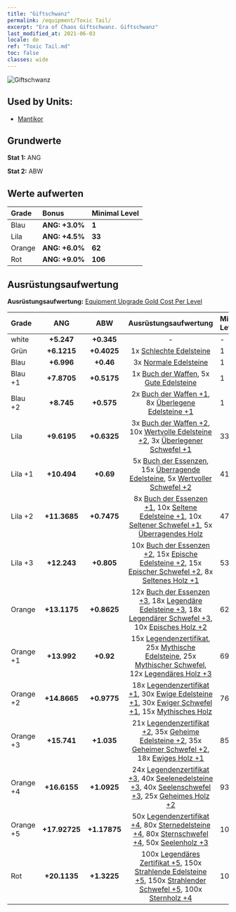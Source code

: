 ```yaml
---
title: "Giftschwanz"
permalink: /equipment/Toxic Tail/
excerpt: "Era of Chaos Giftschwanz. Giftschwanz"
last_modified_at: 2021-06-03
locale: de
ref: "Toxic Tail.md"
toc: false
classes: wide
---
```


  ![Giftschwanz](/images/e/e_7063.png)

## Used by Units:

* [Mantikor](/de/units/Manticore/) 


## Grundwerte
 **Stat 1:** ANG

 **Stat 2:** ABW

## Werte aufwerten

  |     Grade    |   Bonus | Minimal Level | 
  |:-------------|:--------|:--------------| 
  | Blau | **ANG: +3.0%** | **1** | 
  | Lila | **ANG: +4.5%** | **33** | 
  | Orange | **ANG: +6.0%** | **62** | 
  | Rot | **ANG: +9.0%** | **106** | 


## Ausrüstungsaufwertung
 **Ausrüstungsaufwertung:** [Equipment Upgrade Gold Cost Per Level](/equipment/EquipmentUpgradeCostPerLevel/) 

  |          Grade      | ANG | ABW | Ausrüstungsaufwertung | Minimal Level |
  |:--------------------|:---------:|:---------:|:----------------:|:--------------|
  | white | **+5.247** | **+0.345** | - | - |
  | Grün | **+6.1215** | **+0.4025** | 1x [Schlechte Edelsteine](/ItemsDE/mat_4/) | 1 |
  | Blau | **+6.996** | **+0.46** | 3x [Normale Edelsteine](/ItemsDE/mat_10/) | 1 |
  | Blau +1 | **+7.8705** | **+0.5175** | 1x [Buch der Waffen](/ItemsDE/mat_18/), 5x [Gute Edelsteine](/ItemsDE/mat_16/) | 1 |
  | Blau +2 | **+8.745** | **+0.575** | 2x [Buch der Waffen +1](/ItemsDE/mat_25/), 8x [Überlegene Edelsteine +1](/ItemsDE/mat_23/) | 1 |
  | Lila | **+9.6195** | **+0.6325** | 3x [Buch der Waffen +2](/ItemsDE/mat_32/), 10x [Wertvolle Edelsteine +2](/ItemsDE/mat_30/), 3x [Überlegener Schwefel +1](/ItemsDE/mat_22/) | 33 |
  | Lila +1 | **+10.494** | **+0.69** | 5x [Buch der Essenzen](/ItemsDE/mat_39/), 15x [Überragende Edelsteine](/ItemsDE/mat_37/), 5x [Wertvoller Schwefel +2](/ItemsDE/mat_29/) | 41 |
  | Lila +2 | **+11.3685** | **+0.7475** | 8x [Buch der Essenzen +1](/ItemsDE/mat_46/), 10x [Seltene Edelsteine +1](/ItemsDE/mat_44/), 10x [Seltener Schwefel +1](/ItemsDE/mat_43/), 5x [Überragendes Holz](/ItemsDE/mat_34/) | 47 |
  | Lila +3 | **+12.243** | **+0.805** | 10x [Buch der Essenzen +2](/ItemsDE/mat_53/), 15x [Epische Edelsteine +2](/ItemsDE/mat_51/), 15x [Epischer Schwefel +2](/ItemsDE/mat_50/), 8x [Seltenes Holz +1](/ItemsDE/mat_41/) | 53 |
  | Orange | **+13.1175** | **+0.8625** | 12x [Buch der Essenzen +3](/ItemsDE/mat_60/), 18x [Legendäre Edelsteine +3](/ItemsDE/mat_58/), 18x [Legendärer Schwefel +3](/ItemsDE/mat_57/), 10x [Episches Holz +2](/ItemsDE/mat_48/) | 62 |
  | Orange +1 | **+13.992** | **+0.92** | 15x [Legendenzertifikat](/ItemsDE/mat_67/), 25x [Mythische Edelsteine](/ItemsDE/mat_65/), 25x [Mythischer Schwefel](/ItemsDE/mat_64/), 12x [Legendäres Holz +3](/ItemsDE/mat_55/) | 69 |
  | Orange +2 | **+14.8665** | **+0.9775** | 18x [Legendenzertifikat +1](/ItemsDE/mat_74/), 30x [Ewige Edelsteine +1](/ItemsDE/mat_72/), 30x [Ewiger Schwefel +1](/ItemsDE/mat_71/), 15x [Mythisches Holz](/ItemsDE/mat_62/) | 76 |
  | Orange +3 | **+15.741** | **+1.035** | 21x [Legendenzertifikat +2](/ItemsDE/mat_81/), 35x [Geheime Edelsteine +2](/ItemsDE/mat_79/), 35x [Geheimer Schwefel +2](/ItemsDE/mat_78/), 18x [Ewiges Holz +1](/ItemsDE/mat_69/) | 85 |
  | Orange +4 | **+16.6155** | **+1.0925** | 24x [Legendenzertifikat +3](/ItemsDE/mat_88/), 40x [Seelenedelsteine +3](/ItemsDE/mat_86/), 40x [Seelenschwefel +3](/ItemsDE/mat_85/), 25x [Geheimes Holz +2](/ItemsDE/mat_76/) | 93 |
  | Orange +5 | **+17.92725** | **+1.17875** | 50x [Legendenzertifikat +4](/ItemsDE/mat_95/), 80x [Sternedelsteine +4](/ItemsDE/mat_93/), 80x [Sternschwefel +4](/ItemsDE/mat_92/), 50x [Seelenholz +3](/ItemsDE/mat_83/) | 101 |
  | Rot | **+20.1135** | **+1.3225** | 100x [Legendäres Zertifikat +5](/ItemsDE/mat_102/), 150x [Strahlende Edelsteine +5](/ItemsDE/mat_100/), 150x [Strahlender Schwefel +5](/ItemsDE/mat_99/), 100x [Sternholz +4](/ItemsDE/mat_90/) | 106 |

